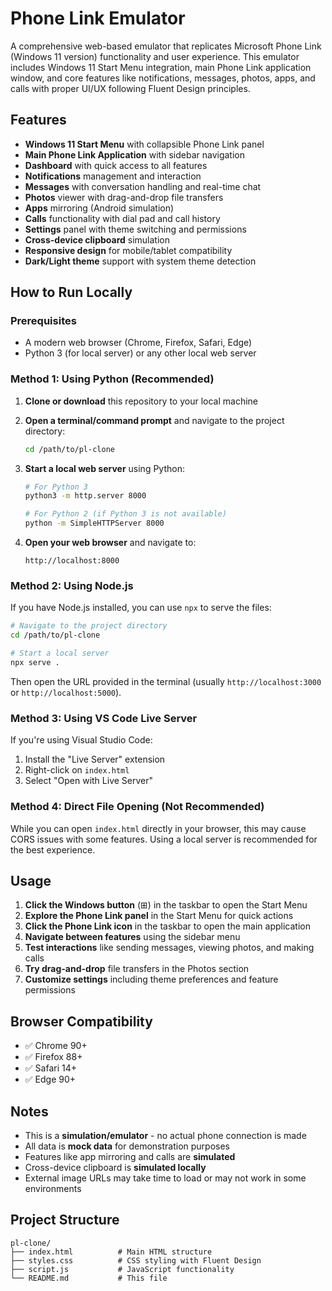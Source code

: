# Phone Link Emulator

A comprehensive web-based emulator that replicates Microsoft Phone Link (Windows 11 version) functionality and user experience. This emulator includes Windows 11 Start Menu integration, main Phone Link application window, and core features like notifications, messages, photos, apps, and calls with proper UI/UX following Fluent Design principles.

## Features

- **Windows 11 Start Menu** with collapsible Phone Link panel
- **Main Phone Link Application** with sidebar navigation
- **Dashboard** with quick access to all features
- **Notifications** management and interaction
- **Messages** with conversation handling and real-time chat
- **Photos** viewer with drag-and-drop file transfers
- **Apps** mirroring (Android simulation)
- **Calls** functionality with dial pad and call history
- **Settings** panel with theme switching and permissions
- **Cross-device clipboard** simulation
- **Responsive design** for mobile/tablet compatibility
- **Dark/Light theme** support with system theme detection

## How to Run Locally

### Prerequisites

- A modern web browser (Chrome, Firefox, Safari, Edge)
- Python 3 (for local server) or any other local web server

### Method 1: Using Python (Recommended)

1. **Clone or download** this repository to your local machine

2. **Open a terminal/command prompt** and navigate to the project directory:

   ```bash
   cd /path/to/pl-clone
   ```

3. **Start a local web server** using Python:

   ```bash
   # For Python 3
   python3 -m http.server 8000

   # For Python 2 (if Python 3 is not available)
   python -m SimpleHTTPServer 8000
   ```

4. **Open your web browser** and navigate to:
   ```
   http://localhost:8000
   ```

### Method 2: Using Node.js

If you have Node.js installed, you can use `npx` to serve the files:

```bash
# Navigate to the project directory
cd /path/to/pl-clone

# Start a local server
npx serve .
```

Then open the URL provided in the terminal (usually `http://localhost:3000` or `http://localhost:5000`).

### Method 3: Using VS Code Live Server

If you're using Visual Studio Code:

1. Install the "Live Server" extension
2. Right-click on `index.html`
3. Select "Open with Live Server"

### Method 4: Direct File Opening (Not Recommended)

While you can open `index.html` directly in your browser, this may cause CORS issues with some features. Using a local server is recommended for the best experience.

## Usage

1. **Click the Windows button** (⊞) in the taskbar to open the Start Menu
2. **Explore the Phone Link panel** in the Start Menu for quick actions
3. **Click the Phone Link icon** in the taskbar to open the main application
4. **Navigate between features** using the sidebar menu
5. **Test interactions** like sending messages, viewing photos, and making calls
6. **Try drag-and-drop** file transfers in the Photos section
7. **Customize settings** including theme preferences and feature permissions

## Browser Compatibility

- ✅ Chrome 90+
- ✅ Firefox 88+
- ✅ Safari 14+
- ✅ Edge 90+

## Notes

- This is a **simulation/emulator** - no actual phone connection is made
- All data is **mock data** for demonstration purposes
- Features like app mirroring and calls are **simulated**
- Cross-device clipboard is **simulated locally**
- External image URLs may take time to load or may not work in some environments

## Project Structure

```
pl-clone/
├── index.html          # Main HTML structure
├── styles.css          # CSS styling with Fluent Design
├── script.js           # JavaScript functionality
└── README.md           # This file
```

